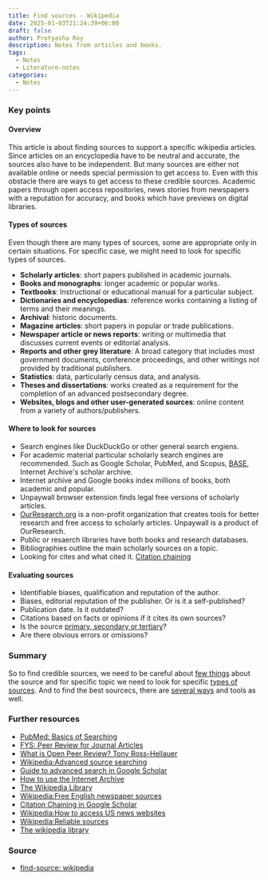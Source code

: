 ```yaml
---
title: Find sources - Wikipedia
date: 2025-01-03T21:24:39+06:00
draft: false
author: Protyasha Roy
description: Notes from articles and books.
tags:
  - Notes
  - Literature-notes
categories:
  - Notes
---
```


### Key points

#### Overview
This article is about finding sources to support a specific wikipedia articles. Since articles on an encyclopedia have to be neutral and accurate, the sources also have to be independent. But many sources are either not available online or needs special permission to get access to. Even with this obstacle there are ways to get access to these credible sources. Academic papers through open access repositories, news stories from newspapers with a reputation for accuracy, and books which have previews on digital libraries.

#### Types of sources
Even though there are many types of sources, some are appropriate only in certain situations. For specific case, we might need to look for specific types of sources.
- **Scholarly articles**: short papers published in academic journals.
- **Books and monographs**: longer academic or popular works.
- **Textbooks**: Instructional or educational manual for a particular subject.
- **Dictionaries and encyclopedias**: reference works containing a listing of terms and their meanings.
- **Archival**: historic documents.
- **Magazine articles**: short papers in popular or trade publications.
- **Newspaper article or news reports**: writing or multimedia that discusses current events or editorial analysis.
- **Reports and other grey literature**: A broad category that includes most government documents, conference proceedings, and other writings not provided by traditional publishers.
- **Statistics**: data, particularly census data, and analysis.
- **Theses and dissertations**: works created as a requirement for the completion of an advanced postsecondary degree.
- **Websites, blogs and other user-generated sources**: online content from a variety of authors/publishers. 

#### Where to look for sources
- Search engines like DuckDuckGo or other general search engiens.
- For academic material particular scholarly search engines are recommended. Such as Google Scholar, PubMed, and Scopus, [BASE](https://www.base-search.net/), Internet Archive's scholar archive.
- Internet archive and Google books index millions of books, both academic and popular.
- Unpaywall browser extension finds legal free versions of scholarly articles.
- [OurResearch.org](https://ourresearch.org/) is a non-profit organization that creates tools for better research and free access to scholarly articles. Unpaywall is a product of OurResearch.
- Public or resaerch libraries have both books and research databases.
- Bibliographies outline the main scholarly sources on a topic.
- Looking for cites and what cited it. [Citation chaining](https://www.youtube.com/watch?v=m1mu4VZVzk0)


#### Evaluating sources
- Identifiable biases, qualification and reputation of the author.
- Biases, editorial reputation of the publisher. Or is it a self-published?
- Publication date. Is it outdated?
- Citations based on facts or opinions if it cites its own sources?
- Is the source [primary, secondary or tertiary](https://en.wikipedia.org/wiki/Wikipedia:No_original_research#Primary,_secondary_and_tertiary_sources)?
- Are there obvious errors or omissions?


### Summary
So to find credible sources, we need to be careful about [few things](#evaluating-sources) about the source and for specific topic we need to look for specific [types of sources](#types-of-sources). And to find the best sourcecs, there are [several ways](#where-to-look-for-sources) and tools as well.

### Further resources
- [PubMed: Basics of Searching](https://www.youtube.com/watch?v=qBV9HsPKXi0&list=PLF2KCgTC6mbQX8Creoyl4jI8q-xeyfcyj&index=3)
- [FYS: Peer Review for Journal Articles](https://www.youtube.com/watch?v=Dd_0ErD_Gws)
- [What is Open Peer Review? Tony Ross-Hellauer](https://www.youtube.com/watch?v=o25ENtTy2vw)
- [Wikipedia:Advanced source searching](https://en.wikipedia.org/wiki/Wikipedia:Advanced_source_searching#Custom_search_engines)
- [Guide to advanced search in Google Scholar](https://www.youtube.com/watch?v=FJH6MfuZs7s)
- [How to use the Internet Archive](https://www.youtube.com/watch?v=dCBy9z3f9Mw)
- [The Wikipedia Library](https://en.wikipedia.org/wiki/Wikipedia:Find_your_library)
- [Wikipedia:Free English newspaper sources](https://en.wikipedia.org/wiki/Wikipedia:Free_English_newspaper_sources)
- [Citation Chaining in Google Scholar](https://www.youtube.com/watch?v=m1mu4VZVzk0)
- [Wikipedia:How to access US news websites](https://en.wikipedia.org/wiki/Wikipedia:How_to_access_US_news_websites)
- [Wikipedia:Reliable sources](https://en.wikipedia.org/wiki/Wikipedia:Reliable_sources)
- [The wikipedia library](https://wikipedialibrary.wmflabs.org/)


### Source
- [find-source: wikipedia](https://en.wikipedia.org/wiki/Help:Find_sources#:~:text=Wikipedia%20editors%20have%20created%20custom,determined%20are%20generally%20more%20reliable.)


